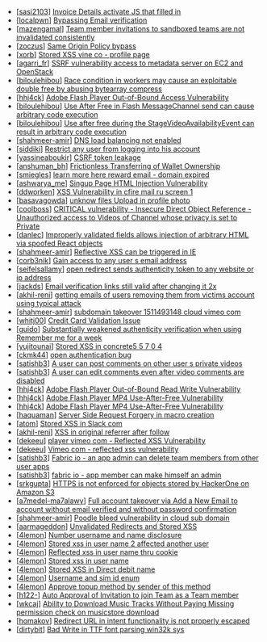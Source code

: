 * [[sasi2103](https://hackerone.com/sasi2103)] [Invoice Details activate JS that filled in ](https://hackerone.com/reports/21034)
* [[localpwn](https://hackerone.com/localpwn)] [Bypassing Email verification ](https://hackerone.com/reports/49304)
* [[mazengamal](https://hackerone.com/mazengamal)] [Team member invitations to sandboxed teams are not invalidated consistently](https://hackerone.com/reports/46429)
* [[zoczus](https://hackerone.com/zoczus)] [Same Origin Policy bypass](https://hackerone.com/reports/47495)
* [[xorb](https://hackerone.com/xorb)] [ Stored XSS vine co - profile page](https://hackerone.com/reports/36986)
* [[agarri_fr](https://hackerone.com/agarri_fr)] [SSRF vulnerability access to metadata server on EC2 and OpenStack ](https://hackerone.com/reports/53088)
* [[biloulehibou](https://hackerone.com/biloulehibou)] [Race condition in workers may cause an exploitable double free by abusing bytearray compress  ](https://hackerone.com/reports/47227)
* [[hhj4ck](https://hackerone.com/hhj4ck)] [Adobe Flash Player Out-of-Bound Access Vulnerability](https://hackerone.com/reports/47012)
* [[biloulehibou](https://hackerone.com/biloulehibou)] [Use After Free in Flash MessageChannel send can cause arbitrary code execution](https://hackerone.com/reports/47234)
* [[biloulehibou](https://hackerone.com/biloulehibou)] [Use after free during the StageVideoAvailabilityEvent can result in arbitrary code execution](https://hackerone.com/reports/47232)
* [[shahmeer-amir](https://hackerone.com/shahmeer-amir)] [DNS load balancing not enabled](https://hackerone.com/reports/26181)
* [[siddiki](https://hackerone.com/siddiki)] [Restrict any user from logging into his account ](https://hackerone.com/reports/48416)
* [[yassineaboukir](https://hackerone.com/yassineaboukir)] [CSRF token leakage](https://hackerone.com/reports/46736)
* [[anshuman_bh](https://hackerone.com/anshuman_bh)] [Frictionless Transferring of Wallet Ownership](https://hackerone.com/reports/46618)
* [[smiegles](https://hackerone.com/smiegles)] [ learn more here  reward email - domain expired ](https://hackerone.com/reports/52532)
* [[ashwarya_me](https://hackerone.com/ashwarya_me)] [Singup Page HTML Injection Vulnerability](https://hackerone.com/reports/31554)
* [[ddworken](https://hackerone.com/ddworken)] [XSS Vulnerability in cfire mail ru screen 1 ](https://hackerone.com/reports/47322)
* [[basavagowda](https://hackerone.com/basavagowda)] [unknow files Upload in profile photo](https://hackerone.com/reports/52383)
* [[coolboss](https://hackerone.com/coolboss)] [CRITICAL vulnerability - Insecure Direct Object Reference - Unauthorized access to Videos of Channel whose privacy is set to Private ](https://hackerone.com/reports/45960)
* [[danlec](https://hackerone.com/danlec)] [Improperly validated fields allows injection of arbitrary HTML via spoofed React objects](https://hackerone.com/reports/49652)
* [[shahmeer-amir](https://hackerone.com/shahmeer-amir)] [Reflective XSS can be triggered in IE](https://hackerone.com/reports/2497)
* [[corb3nik](https://hackerone.com/corb3nik)] [Gain access to any user s email address](https://hackerone.com/reports/42154)
* [[seifelsallamy](https://hackerone.com/seifelsallamy)] [open redirect sends authenticity token to any website or ip address ](https://hackerone.com/reports/50752)
* [[jackds](https://hackerone.com/jackds)] [Email verification links still valid after changing it 2x](https://hackerone.com/reports/51166)
* [[akhil-reni](https://hackerone.com/akhil-reni)] [getting emails of users removing them from victims account using typical attack ](https://hackerone.com/reports/35287)
* [[shahmeer-amir](https://hackerone.com/shahmeer-amir)] [subdomain takeover 1511493148 cloud vimeo com](https://hackerone.com/reports/46954)
* [[whitj00](https://hackerone.com/whitj00)] [Credit Card Validation Issue](https://hackerone.com/reports/29234)
* [[guido](https://hackerone.com/guido)] [Substantially weakened authenticity verification when using Remember me for a week ](https://hackerone.com/reports/49357)
* [[yujitounai](https://hackerone.com/yujitounai)] [Stored XSS in concrete5 5 7 0 4 ](https://hackerone.com/reports/30019)
* [[ckmk44](https://hackerone.com/ckmk44)] [open authentication bug](https://hackerone.com/reports/48065)
* [[satishb3](https://hackerone.com/satishb3)] [A user can post comments on other user s private videos](https://hackerone.com/reports/50829)
* [[satishb3](https://hackerone.com/satishb3)] [A user can edit comments even after video comments are disabled](https://hackerone.com/reports/50776)
* [[hhj4ck](https://hackerone.com/hhj4ck)] [Adobe Flash Player Out-of-Bound Read Write Vulnerability](https://hackerone.com/reports/31408)
* [[hhj4ck](https://hackerone.com/hhj4ck)] [Adobe Flash Player MP4 Use-After-Free Vulnerability](https://hackerone.com/reports/30567)
* [[hhj4ck](https://hackerone.com/hhj4ck)] [Adobe Flash Player MP4 Use-After-Free Vulnerability](https://hackerone.com/reports/36279)
* [[haquaman](https://hackerone.com/haquaman)] [Server Side Request Forgery in macro creation](https://hackerone.com/reports/50537)
* [[atom](https://hackerone.com/atom)] [Stored XSS in Slack com](https://hackerone.com/reports/6002)
* [[akhil-reni](https://hackerone.com/akhil-reni)] [XSS in original referrer after follow](https://hackerone.com/reports/50134)
* [[dekeeu](https://hackerone.com/dekeeu)] [player vimeo com - Reflected XSS Vulnerability](https://hackerone.com/reports/43672)
* [[dekeeu](https://hackerone.com/dekeeu)] [Vimeo com - reflected xss vulnerability](https://hackerone.com/reports/42584)
* [[satishb3](https://hackerone.com/satishb3)] [Fabric io - an app admin can delete team members from other user apps](https://hackerone.com/reports/43065)
* [[satishb3](https://hackerone.com/satishb3)] [fabric io - app member can make himself an admin](https://hackerone.com/reports/42961)
* [[srkgupta](https://hackerone.com/srkgupta)] [HTTPS is not enforced for objects stored by HackerOne on Amazon S3](https://hackerone.com/reports/43280)
* [[a7medel-ma7alawy](https://hackerone.com/a7medel-ma7alawy)] [Full account takeover via Add a New Email to account without email verified and without password confirmation ](https://hackerone.com/reports/45084)
* [[shahmeer-amir](https://hackerone.com/shahmeer-amir)] [Poodle bleed vulnerability in cloud sub domain](https://hackerone.com/reports/44202)
* [[aarmageddon](https://hackerone.com/aarmageddon)] [Unvalidated Redirects and Stored XSS](https://hackerone.com/reports/44739)
* [[4lemon](https://hackerone.com/4lemon)] [Number username and name disclosure](https://hackerone.com/reports/45243)
* [[4lemon](https://hackerone.com/4lemon)] [Stored xss in user name 2 affected another user ](https://hackerone.com/reports/47349)
* [[4lemon](https://hackerone.com/4lemon)] [Reflected xss in user name thru cookie](https://hackerone.com/reports/47341)
* [[4lemon](https://hackerone.com/4lemon)] [Stored xss in user name](https://hackerone.com/reports/47343)
* [[4lemon](https://hackerone.com/4lemon)] [Stored XSS in Direct debit name](https://hackerone.com/reports/45233)
* [[4lemon](https://hackerone.com/4lemon)] [Username and sim id enum](https://hackerone.com/reports/47358)
* [[4lemon](https://hackerone.com/4lemon)] [Approve topup method by sender of this method](https://hackerone.com/reports/47384)
* [[h122-](https://hackerone.com/h122-)] [Auto Approval of Invitation to join Team as a Team member](https://hackerone.com/reports/49566)
* [[wkcaj](https://hackerone.com/wkcaj)] [Ability to Download Music Tracks Without Paying Missing permission check on musicstore download ](https://hackerone.com/reports/43770)
* [[homakov](https://hackerone.com/homakov)] [Redirect URL in intent functionality is not properly escaped](https://hackerone.com/reports/48516)
* [[dirtybit](https://hackerone.com/dirtybit)] [Bad Write in TTF font parsing win32k sys ](https://hackerone.com/reports/48100)
